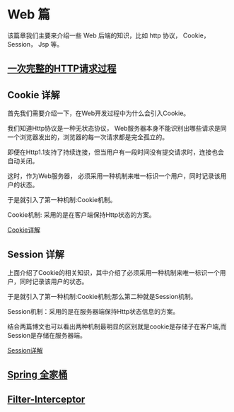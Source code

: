 # Web 篇
该篇章我们主要来介绍一些 Web 后端的知识，比如 http 协议， Cookie， Session， Jsp 等。

## [一次完整的HTTP请求过程](http-processing.md)

## Cookie 详解
首先我们需要介绍一下，在Web开发过程中为什么会引入Cookie。

我们知道Http协议是一种无状态协议， Web服务器本身不能识别出哪些请求是同一个浏览器发出的，浏览器的每一次请求都是完全孤立的。 

即便在Http1.1支持了持续连接，但当用户有一段时间没有提交请求时，连接也会自动关闭。

这时，作为Web服务器， 必须采用一种机制来唯一标识一个用户，同时记录该用户的状态。

于是就引入了第一种机制:Cookie机制。

Cookie机制: 采用的是在客户端保持Http状态的方案。

[Cookie详解](http://blog.tommyyang.cn/2017/03/13/Cookie详解-2017/)

## Session 详解
上面介绍了Cookie的相关知识，其中介绍了必须采用一种机制来唯一标识一个用户，同时记录该用户的状态。

于是就引入了第一种机制:Cookie机制;那么第二种就是Session机制。

Session机制：采用的是在服务器端保持Http状态信息的方案。

结合两篇博文也可以看出两种机制最明显的区别就是cookie是存储子在客户端,而Session是存储在服务器端。

[Session详解](http://blog.tommyyang.cn/2017/03/15/Session详解-2017/)

## [Spring 全家桶](spring.md)

## [Filter-Interceptor](filter-interceptor.md)